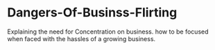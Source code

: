# Dangers-Of-Businss-Flirting
Explaining the need for Concentration on business. how to be focused when faced with the hassles of a growing business.

